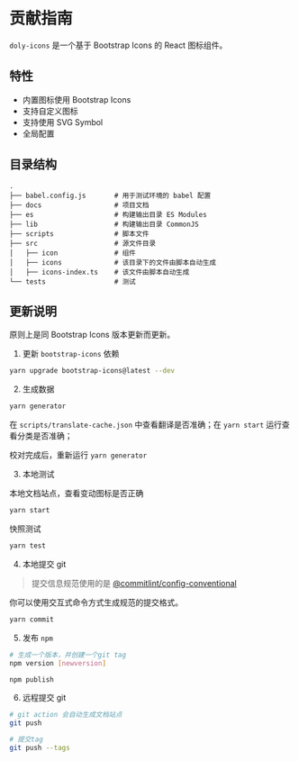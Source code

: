# 贡献指南

`doly-icons` 是一个基于 Bootstrap Icons 的 React 图标组件。

## 特性

- 内置图标使用 Bootstrap Icons
- 支持自定义图标
- 支持使用 SVG Symbol
- 全局配置

## 目录结构

```text
.
├── babel.config.js       # 用于测试环境的 babel 配置
├── docs                  # 项目文档
├── es                    # 构建输出目录 ES Modules
├── lib                   # 构建输出目录 CommonJS
├── scripts               # 脚本文件
├── src                   # 源文件目录
│   ├── icon              # 组件
│   ├── icons             # 该目录下的文件由脚本自动生成
│   ├── icons-index.ts    # 该文件由脚本自动生成
└── tests                 # 测试
```

## 更新说明

原则上是同 Bootstrap Icons 版本更新而更新。

1. 更新 `bootstrap-icons` 依赖

```bash
yarn upgrade bootstrap-icons@latest --dev
```

2. 生成数据

```bash
yarn generator
```

在 `scripts/translate-cache.json` 中查看翻译是否准确；在 `yarn start` 运行查看分类是否准确；

校对完成后，重新运行 `yarn generator`

3. 本地测试

本地文档站点，查看变动图标是否正确

```bash
yarn start
```

快照测试

```bash
yarn test
```

4. 本地提交 git

> 提交信息规范使用的是 [@commitlint/config-conventional](https://github.com/conventional-changelog/commitlint/tree/master/@commitlint/config-conventional)

你可以使用交互式命令方式生成规范的提交格式。

```bash
yarn commit
```

5. 发布 `npm`

```bash
# 生成一个版本，并创建一个git tag
npm version [newversion]

npm publish
```

6. 远程提交 git

```bash
# git action 会自动生成文档站点
git push

# 提交tag
git push --tags
```
